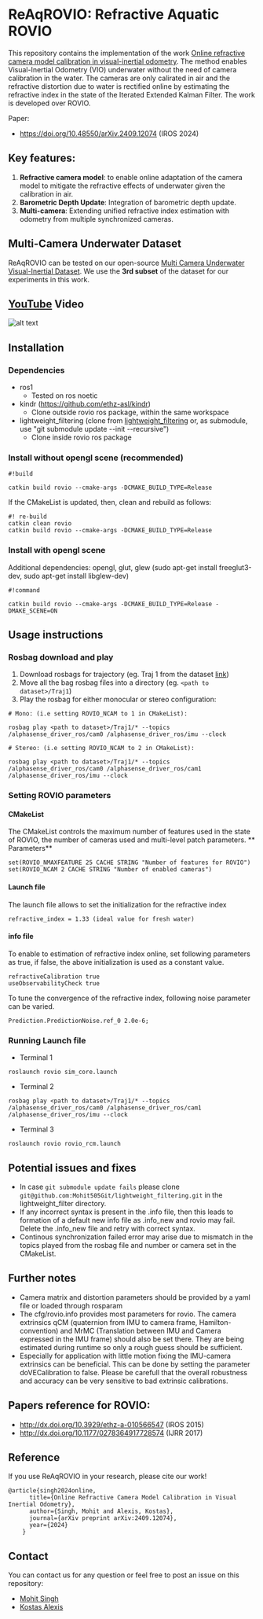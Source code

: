 # ReAqROVIO: Refractive Aquatic ROVIO #

This repository contains the implementation of the work [Online refractive camera model calibration in visual-inertial odometry](https://www.arxiv.org/abs/2409.12074). The method enables Visual-Inertial Odometry (VIO) underwater without the need of camera calibration in the water. The cameras are only calirated in air and the refractive distortion due to water is rectified online by estimating the refractive index in the state of the Iterated Extended Kalman Filter. The work is developed over ROVIO.

Paper:
* https://doi.org/10.48550/arXiv.2409.12074 (IROS 2024)

## Key features:
1)  **Refractive camera model**: to enable online adaptation of the camera model to mitigate the refractive effects of underwater given the calibration in air.
2) **Barometric Depth Update**: Integration of barometric depth update.
3) **Multi-camera**: Extending unified refractive index estimation with odometry from multiple synchronized cameras.

## Multi-Camera Underwater Dataset
ReAqROVIO can be tested on our open-source [Multi Camera Underwater Visual-Inertial Dataset](https://github.com/ntnu-arl/underwater-datasets?tab=readme-ov-file#subset-3-trajectories-with-ground-truth-from-motion-capture). We use the **3rd subset** of the dataset for our experiments in this work.

## [YouTube](https://www.youtube.com/watch?v=i9Cz8xE-0RI&ab_channel=KostasAlexis) Video

![alt text](media/Traj1.gif)

## Installation
### Dependencies
* ros1
    * Tested on ros noetic
* kindr (https://github.com/ethz-asl/kindr)
    * Clone outside rovio ros package, within the same workspace
* lightweight_filtering (clone from [lightweight_filtering](https://github.com/Mohit505Git/lightweight_filtering) or, as submodule, use "git submodule update --init --recursive")
    * Clone inside rovio ros package

### Install without opengl scene (recommended) ###

```
#!build

catkin build rovio --cmake-args -DCMAKE_BUILD_TYPE=Release
```
If the CMakeList is updated, then, clean and rebuild as follows:
```
#! re-build
catkin clean rovio
catkin build rovio --cmake-args -DCMAKE_BUILD_TYPE=Release
```

### Install with opengl scene ###
Additional dependencies: opengl, glut, glew (sudo apt-get install freeglut3-dev, sudo apt-get install libglew-dev)
```
#!command

catkin build rovio --cmake-args -DCMAKE_BUILD_TYPE=Release -DMAKE_SCENE=ON
```

## Usage instructions
### Rosbag download and play

1. Download rosbags for trajectory (eg. Traj 1 from the dataset [link](https://ntnu.app.box.com/s/8tpgvtqlrhol8rts929x9h3rbo57mat6))
2. Move all the bag rosbag files into a directory (eg. ```<path to dataset>/Traj1```)
3. Play the rosbag for either monocular or stereo configuration:
```
# Mono: (i.e setting ROVIO_NCAM to 1 in CMakeList):
 
rosbag play <path to dataset>/Traj1/* --topics /alphasense_driver_ros/cam0 /alphasense_driver_ros/imu --clock

# Stereo: (i.e setting ROVIO_NCAM to 2 in CMakeList):

rosbag play <path to dataset>/Traj1/* --topics /alphasense_driver_ros/cam0 /alphasense_driver_ros/cam1 /alphasense_driver_ros/imu --clock
```

### Setting ROVIO parameters
#### CMakeList
The CMakeList controls the maximum number of features used in the state of ROVIO, the number of cameras used and multi-level patch parameters. 
** Parameters**
```
set(ROVIO_NMAXFEATURE 25 CACHE STRING "Number of features for ROVIO")
set(ROVIO_NCAM 2 CACHE STRING "Number of enabled cameras")
```
#### Launch file
The launch file allows to set the initialization for the refractive index
```
refractive_index = 1.33 (ideal value for fresh water)
```
#### info file 
To enable to estimation of refractive index online, set following parameters as true, if false, the above initialization is used as a constant value.
```
refractiveCalibration true 
useObservabilityCheck true
```
To tune the convergence of the refractive index, following noise parameter can be varied.
```
Prediction.PredictionNoise.ref_0 2.0e-6;
```
### Running Launch file
* Terminal 1
```
roslaunch rovio sim_core.launch
```
* Terminal 2
```
rosbag play <path to dataset>/Traj1/* --topics /alphasense_driver_ros/cam0 /alphasense_driver_ros/cam1 /alphasense_driver_ros/imu --clock
```
* Terminal 3
```
roslaunch rovio rovio_rcm.launch
```
## Potential issues and fixes
* In case ```git submodule update fails``` please clone ```git@github.com:Mohit505Git/lightweight_filtering.git``` in the lightweight_filter directory.
* If any incorrect syntax is present in the .info file, then this leads to formation of a default new info file as .info_new and rovio may fail. Delete the .info_new file and retry with correct syntax.
* Continous synchronization failed error may arise due to mismatch in the topics played from the rosbag file and number or camera set in the CMakeList.

## Further notes ##
* Camera matrix and distortion parameters should be provided by a yaml file or loaded through rosparam
* The cfg/rovio.info provides most parameters for rovio. The camera extrinsics qCM (quaternion from IMU to camera frame, Hamilton-convention) and MrMC (Translation between IMU and Camera expressed in the IMU frame) should also be set there. They are being estimated during runtime so only a rough guess should be sufficient.
* Especially for application with little motion fixing the IMU-camera extrinsics can be beneficial. This can be done by setting the parameter doVECalibration to false. Please be carefull that the overall robustness and accuracy can be very sensitive to bad extrinsic calibrations.

## Papers reference for ROVIO:
* http://dx.doi.org/10.3929/ethz-a-010566547 (IROS 2015)
* http://dx.doi.org/10.1177/0278364917728574 (IJRR 2017)

## Reference
If you use ReAqROVIO in your research, please cite our work!
```
@article{singh2024online,
      title={Online Refractive Camera Model Calibration in Visual Inertial Odometry},
      author={Singh, Mohit and Alexis, Kostas},
      journal={arXiv preprint arXiv:2409.12074},
      year={2024}
    }
```

## Contact
You can contact us for any question or feel free to post an issue on this repository:
* [Mohit Singh](mailto:mohit.singh@ntnu.no)
* [Kostas Alexis](mailto:konstantinos.alexis@ntnu.no)
